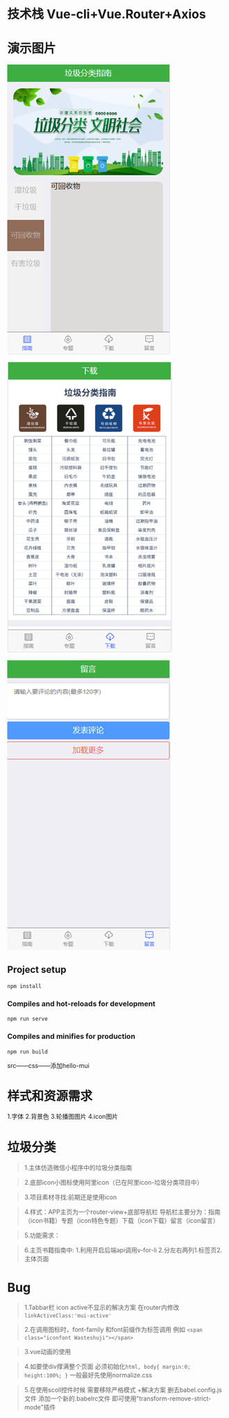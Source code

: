 # 技术栈 Vue-cli+Vue.Router+Axios

# 演示图片
![Image text](https://raw.githubusercontent.com/akabanegit/WasteSorting_Vue/master/img-folder/waste1.PNG)

![Image text](https://raw.githubusercontent.com/akabanegit/WasteSorting_Vue/master/img-folder/waste2.PNG)

![Image text](https://raw.githubusercontent.com/akabanegit/WasteSorting_Vue/master/img-folder/waste3.PNG)


## Project setup
```
npm install
```

### Compiles and hot-reloads for development
```
npm run serve
```

### Compiles and minifies for production
```
npm run build
```

src——css——添加hello-mui
# 样式和资源需求
1.字体
2.背景色
3.轮播图图片
4.icon图片

# 垃圾分类
>1.主体仿造微信小程序中的垃圾分类指南

>2.底部icon小图标使用阿里icon（已在阿里icon-垃圾分类项目中）

>3.项目素材寻找:前期还是使用icon

>4.样式：APP主页为一个router-view+底部导航栏 导航栏主要分为：指南（icon书籍）专题（icon特色专题）下载（icon下载）留言（icon留言）

>5.功能需求：

>6.主页书籍指南中: 1.利用开启后端api调用v-for-li
		  2.分左右两列1.标签页2.主体页面 


# Bug
>1.Tabbar栏 icon active不显示的解决方案 在router内修改`linkActiveClass:'mui-active'`

>2.在调用图标时，font-family 和font前缀作为标签调用 例如
`<span class="iconfont Wasteshuji"></span>`

>3.vue动画的使用

>4.如要使div撑满整个页面 必须初始化`html, body{ margin:0; height:100%; }` 一般最好先使用normalize.css 

>5.在使用scoll控件时候 需要移除严格模式
+解决方案 删去babel.config.js文件 添加一个新的.babelrc文件 即可使用"transform-remove-strict-mode"插件